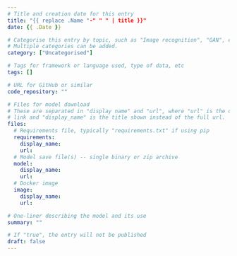 ```yaml
---
# Title and creation date for this entry
title: "{{ replace .Name "-" " " | title }}"
date: {{ .Date }}

# Categorise this entry by topic, such as "Image recognition", "GAN", etc. 
# Multiple categories can be added.
category: ["Uncategorised"]

# Tags for framework or language used, type of data, etc 
tags: []

# URL for GitHub or similar
code_repository: ""

# Files for model download
# These are separated in "display name" and "url", where "url" is the download
# link and "display_name" is the title shown instead of the full url.
files:
  # Requirements file, typically "requirements.txt" if using pip
  requirements: 
    display_name: 
    url: 
  # Model save file(s) -- single binary or zip archive
  model: 
    display_name: 
    url:
  # Docker image
  image:
    display_name:
    url:

# One-liner describing the model and its use
summary: ""

# If "true", the entry will not be published
draft: false
---
```

